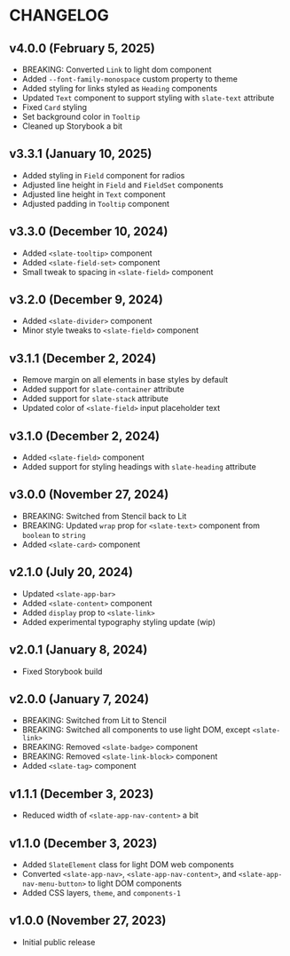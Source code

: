 # CHANGELOG

## v4.0.0 (February 5, 2025)

- BREAKING: Converted `Link` to light dom component
- Added `--font-family-monospace` custom property to theme
- Added styling for links styled as `Heading` components
- Updated `Text` component to support styling with `slate-text` attribute
- Fixed `Card` styling
- Set background color in `Tooltip`
- Cleaned up Storybook a bit

## v3.3.1 (January 10, 2025)

- Added styling in `Field` component for radios
- Adjusted line height in `Field` and `FieldSet` components
- Adjusted line height in `Text` component
- Adjusted padding in `Tooltip` component

## v3.3.0 (December 10, 2024)

- Added `<slate-tooltip>` component
- Added `<slate-field-set>` component
- Small tweak to spacing in `<slate-field>` component

## v3.2.0 (December 9, 2024)

- Added `<slate-divider>` component
- Minor style tweaks to `<slate-field>` component

## v3.1.1 (December 2, 2024)

- Remove margin on all elements in base styles by default
- Added support for `slate-container` attribute
- Added support for `slate-stack` attribute
- Updated color of `<slate-field>` input placeholder text

## v3.1.0 (December 2, 2024)

- Added `<slate-field>` component
- Added support for styling headings with `slate-heading` attribute

## v3.0.0 (November 27, 2024)

- BREAKING: Switched from Stencil back to Lit
- BREAKING: Updated `wrap` prop for `<slate-text>` component from `boolean` to `string`
- Added `<slate-card>` component

## v2.1.0 (July 20, 2024)

- Updated `<slate-app-bar>`
- Added `<slate-content>` component
- Added `display` prop to `<slate-link>`
- Added experimental typography styling update (wip)

## v2.0.1 (January 8, 2024)

- Fixed Storybook build

## v2.0.0 (January 7, 2024)

- BREAKING: Switched from Lit to Stencil
- BREAKING: Switched all components to use light DOM, except `<slate-link>`
- BREAKING: Removed `<slate-badge>` component
- BREAKING: Removed `<slate-link-block>` component
- Added `<slate-tag>` component

## v1.1.1 (December 3, 2023)

- Reduced width of `<slate-app-nav-content>` a bit

## v1.1.0 (December 3, 2023)

- Added `SlateElement` class for light DOM web components
- Converted `<slate-app-nav>`, `<slate-app-nav-content>`, and `<slate-app-nav-menu-button>` to light DOM components
- Added CSS layers, `theme`, and `components-1`

## v1.0.0 (November 27, 2023)

- Initial public release
